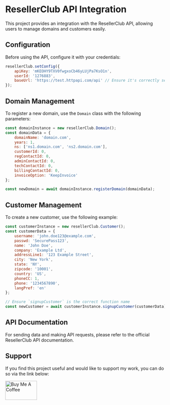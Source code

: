 # ResellerClub API Integration

This project provides an integration with the ResellerClub API, allowing users to manage domains and customers easily.

## Configuration

Before using the API, configure it with your credentials:

```javascript
resellerClub.setConfig({
    apiKey: 'mKEOHY9TXV0fwgxoCb46yLUjPa7KsO1n',
    userId: '1276883',
    baseUrl: 'https://test.httpapi.com/api' // Ensure it's correctly set
});
```

## Domain Management

To register a new domain, use the `Domain` class with the following parameters:

```javascript
const domainInstance = new resellerClub.Domain();
const domainData = {
    domainName: 'domain.com',
    years: 1,
    ns: ['ns1.domain.com', 'ns2.domain.com'],
    customerId: 0,
    regContactId: 0,
    adminContactId: 0,
    techContactId: 0,
    billingContactId: 0,
    invoiceOption: 'KeepInvoice'
};

const newDomain = await domainInstance.registerDomain(domainData);
```

## Customer Management

To create a new customer, use the following example:

```javascript
const customerInstance = new resellerClub.Customer();
const customerData = {
    username: 'john.doe123@example.com',
    passwd: 'SecurePass123',
    name: 'John Doe',
    company: 'Example Ltd',
    addressLine1: '123 Example Street',
    city: 'New York',
    state: 'NY',
    zipcode: '10001',
    country: 'US',
    phoneCC: 1,
    phone: '1234567890',
    langPref: 'en'
};

// Ensure `signupCustomer` is the correct function name
const newCustomer = await customerInstance.signupCustomer(customerData);
```

## API Documentation

For sending data and making API requests, please refer to the official ResellerClub API documentation.

## Support

If you find this project useful and would like to support my work, you can do so via the link below:

<a href="https://www.buymeacoffee.com/abbasmarghaei" target="_blank">
    <img src="https://cdn.buymeacoffee.com/buttons/v2/default-yellow.png" alt="Buy Me A Coffee" style="height: 60px !important;width: 100px !important;" >
</a>


